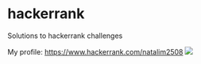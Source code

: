 # hackerrank

Solutions to hackerrank challenges


My profile: https://www.hackerrank.com/natalim2508
<img src="https://cloclo3.datacloudmail.ru/weblink/view/J711/6begeMczM?etag=40D3BA3E062FD87BC1FD7EB5DA653BFF79776185&key=1e3950800002a4b267711ae0fa06cd3ae03da3bb">
